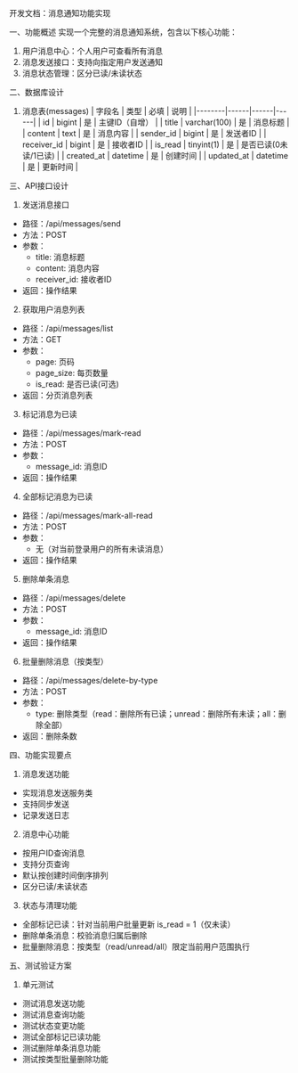 开发文档：消息通知功能实现

一、功能概述
实现一个完整的消息通知系统，包含以下核心功能：
1. 用户消息中心：个人用户可查看所有消息
2. 消息发送接口：支持向指定用户发送通知
3. 消息状态管理：区分已读/未读状态

二、数据库设计

1. 消息表(messages)
| 字段名 | 类型 | 必填 | 说明 |
|--------|------|------|------|
| id | bigint | 是 | 主键ID（自增） |
| title | varchar(100) | 是 | 消息标题 |
| content | text | 是 | 消息内容 |
| sender_id | bigint | 是 | 发送者ID |
| receiver_id | bigint | 是 | 接收者ID |
| is_read | tinyint(1) | 是 | 是否已读(0未读/1已读) |
| created_at | datetime | 是 | 创建时间 |
| updated_at | datetime | 是 | 更新时间 |

三、API接口设计

1. 发送消息接口
- 路径：/api/messages/send
- 方法：POST
- 参数：
  - title: 消息标题
  - content: 消息内容
  - receiver_id: 接收者ID
- 返回：操作结果

2. 获取用户消息列表
- 路径：/api/messages/list
- 方法：GET
- 参数：
  - page: 页码
  - page_size: 每页数量
  - is_read: 是否已读(可选)
- 返回：分页消息列表

3. 标记消息为已读
- 路径：/api/messages/mark-read
- 方法：POST
- 参数：
  - message_id: 消息ID
- 返回：操作结果

4. 全部标记消息为已读
- 路径：/api/messages/mark-all-read
- 方法：POST
- 参数：
  - 无（对当前登录用户的所有未读消息）
- 返回：操作结果

5. 删除单条消息
- 路径：/api/messages/delete
- 方法：POST
- 参数：
  - message_id: 消息ID
- 返回：操作结果

6. 批量删除消息（按类型）
- 路径：/api/messages/delete-by-type
- 方法：POST
- 参数：
  - type: 删除类型（read：删除所有已读；unread：删除所有未读；all：删除全部）
- 返回：删除条数

四、功能实现要点

1. 消息发送功能
- 实现消息发送服务类
- 支持同步发送
- 记录发送日志

2. 消息中心功能
- 按用户ID查询消息
- 支持分页查询
- 默认按创建时间倒序排列
- 区分已读/未读状态

3. 状态与清理功能
- 全部标记已读：针对当前用户批量更新 is_read = 1（仅未读）
- 删除单条消息：校验消息归属后删除
- 批量删除消息：按类型（read/unread/all）限定当前用户范围执行

五、测试验证方案

1. 单元测试
- 测试消息发送功能
- 测试消息查询功能
- 测试状态变更功能
- 测试全部标记已读功能
- 测试删除单条消息功能
- 测试按类型批量删除功能
